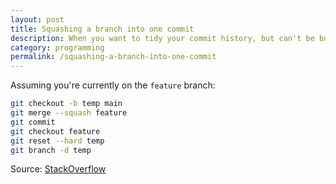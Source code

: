 ```yaml
---
layout: post
title: Squashing a branch into one commit
description: When you want to tidy your commit history, but can't be bothered reminding yourself how rebase works.
category: programming
permalink: /squashing-a-branch-into-one-commit
---
```


Assuming you're currently on the `feature` branch:

```bash
git checkout -b temp main
git merge --squash feature
git commit
git checkout feature
git reset --hard temp
git branch -d temp
```

Source: [StackOverflow](https://stackoverflow.com/a/69827502)

